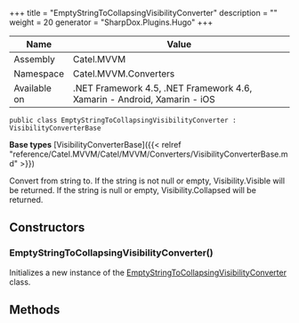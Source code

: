 

+++
title = "EmptyStringToCollapsingVisibilityConverter" 
description = ""
weight = 20
generator = "SharpDox.Plugins.Hugo"
+++

Name|Value
---|---
Assembly|Catel.MVVM
Namespace|Catel.MVVM.Converters
Available on|.NET Framework 4.5, .NET Framework 4.6, Xamarin - Android, Xamarin - iOS

```
public class EmptyStringToCollapsingVisibilityConverter : VisibilityConverterBase
```

**Base types**
[VisibilityConverterBase]({{< relref "reference/Catel.MVVM/Catel/MVVM/Converters/VisibilityConverterBase.md" >}})

Convert from string to. If the string is not null or empty, Visibility.Visible will be returned. If the string is null or empty, Visibility.Collapsed will be returned.

## Constructors

### EmptyStringToCollapsingVisibilityConverter()

Initializes a new instance of the [EmptyStringToCollapsingVisibilityConverter](#) class.

## Methods

